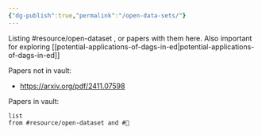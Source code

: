 ```yaml
---
{"dg-publish":true,"permalink":"/open-data-sets/"}
---
```


Listing #resource/open-dataset , or papers with them here. Also important for exploring [[potential-applications-of-dags-in-ed\|potential-applications-of-dags-in-ed]]

Papers not in vault:
- https://arxiv.org/pdf/2411.07598

Papers in vault:
``` dataview
list
from #resource/open-dataset and #📖 
```

